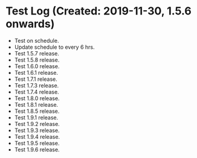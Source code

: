 # Test Log (Created: 2019-11-30, 1.5.6 onwards)
- Test on schedule.
- Update schedule to every 6 hrs.
- Test 1.5.7 release.
- Test 1.5.8 release.
- Test 1.6.0 release.
- Test 1.6.1 release.
- Test 1.7.1 release.
- Test 1.7.3 release.
- Test 1.7.4 release.
- Test 1.8.0 release.
- Test 1.8.1 release.
- Test 1.8.5 release.
- Test 1.9.1 release.
- Test 1.9.2 release.
- Test 1.9.3 release.
- Test 1.9.4 release.
- Test 1.9.5 release.
- Test 1.9.6 release.
